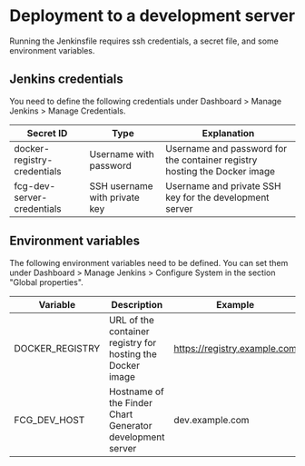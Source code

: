 # Deployment to a development server

Running the Jenkinsfile requires ssh credentials, a secret file, and some environment variables.

## Jenkins credentials

You need to define the following credentials under Dashboard > Manage Jenkins > Manage Credentials.

| Secret ID                   | Type                          | Explanation                                                               |
|-----------------------------|-------------------------------|---------------------------------------------------------------------------|
| docker-registry-credentials | Username with password        | Username and password for the container registry hosting the Docker image |
| fcg-dev-server-credentials  | SSH username with private key | Username and private SSH key for the development server                   |

## Environment variables

The following environment variables need to be defined. You can set them under Dashboard > Manage Jenkins > Configure System in the section "Global properties".

| Variable        | Description                                                | Example                      |
|-----------------|------------------------------------------------------------|------------------------------|
| DOCKER_REGISTRY | URL of the container registry for hosting the Docker image | https://registry.example.com |
| FCG_DEV_HOST    | Hostname of the Finder Chart Generator development server  | dev.example.com              |


